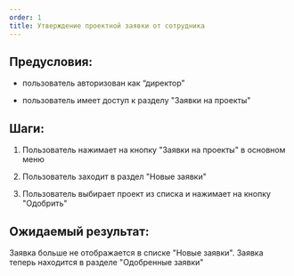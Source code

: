 ```yaml
---
order: 1
title: Утверждение проектной заявки от сотрудника
---
```


## Предусловия:

-  пользователь авторизован как “директор”

-  пользователь имеет доступ к разделу "Заявки на проекты"

## Шаги:

1. Пользователь нажимает на кнопку "Заявки на проекты" в основном меню

2. Пользователь заходит в раздел "Новые заявки"

3. Пользователь выбирает проект из списка и нажимает на кнопку "Одобрить"

## Ожидаемый результат:

Заявка больше не отображается в списке "Новые заявки". Заявка теперь находится в разделе "Одобренные заявки"
